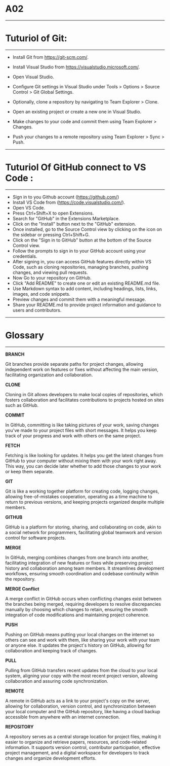 # A02

---

# Tuturiol of Git:

---

- Install Git from https://git-scm.com/.

- Install Visual Studio from https://visualstudio.microsoft.com/.

- Open Visual Studio.

- Configure Git settings in Visual Studio under Tools > Options > Source Control > Git Global Settings.

- Optionally, clone a repository by navigating to Team Explorer > Clone.

- Open an existing project or create a new one in Visual Studio.

- Make changes to your code and commit them using Team Explorer > Changes.

- Push your changes to a remote repository using Team Explorer > Sync > Push.

---

# Tuturiol Of GitHub connect to VS Code :

---

- Sign in to you Github account (https://github.com/)
- Install VS Code from (https://code.visualstudio.com/).
- Open VS Code.
- Press Ctrl+Shift+X to open Extensions.
- Search for "GitHub" in the Extensions Marketplace.
- Click on the "Install" button next to the "GitHub" extension.
- Once installed, go to the Source Control view by clicking on the icon on the sidebar or pressing Ctrl+Shift+G.
- Click on the "Sign in to GitHub" button at the bottom of the Source Control view.
- Follow the prompts to sign in to your GitHub account using your credentials.
- After signing in, you can access GitHub features directly within VS Code, such as cloning repositories, managing branches, pushing changes, and viewing pull requests.
- Now Go to your repository on GitHub.
- Click "Add README" to create one or edit an existing README.md file.
- Use Markdown syntax to add content, including headings, lists, links, images, and code snippets.
- Preview changes and commit them with a meaningful message.
- Share your README.md to provide project information and guidance to users and contributors.

---

# Glossary

---

**BRANCH**<br>

Git branches provide separate paths for project changes, allowing independent work on features or fixes without affecting the main version, facilitating organization and collaboration.

**CLONE** <br>

Cloning in Git allows developers to make local copies of repositories, which fosters collaboration and facilitates contributions to projects hosted on sites such as GitHub.

**COMMIT**<br>

In GitHub, committing is like taking pictures of your work, saving changes you've made to your project files with short messages. It helps you keep track of your progress and work with others on the same project.

**FETCH**<br>

Fetching is like looking for updates. It helps you get the latest changes from GitHub to your computer without mixing them with your work right away. This way, you can decide later whether to add those changes to your work or keep them separate.

**GIT**<br>

Git is like a working together platform for creating code, logging changes, allowing free-of-mistakes cooperation, operating as a time machine to return to previous versions, and keeping projects organized despite multiple members.

**GITHUB**<br>

GitHub is a platform for storing, sharing, and collaborating on code, akin to a social network for programmers, facilitating global teamwork and version control for software projects.

**MERGE**<br>

In GitHub, merging combines changes from one branch into another, facilitating integration of new features or fixes while preserving project history and collaboration among team members. It streamlines development workflows, ensuring smooth coordination and codebase continuity within the repository.

**MERGE Conflict**<br>

A merge conflict in GitHub occurs when conflicting changes exist between the branches being merged, requiring developers to resolve discrepancies manually by choosing which changes to retain, ensuring the smooth integration of code modifications and maintaining project coherence.

**PUSH**<br>

Pushing on GitHub means putting your local changes on the internet so others can see and work with them, like sharing your work with your team or anyone else. It updates the project's history on GitHub, allowing for collaboration and keeping track of changes.

**PULL**<br>

Pulling from GitHub transfers recent updates from the cloud to your local system, aligning your copy with the most recent project version, allowing collaboration and assuring code synchronization.

**REMOTE**<br>

A remote in GitHub acts as a link to your project's copy on the server, allowing for collaboration, version control, and synchronization between your local computer and the GitHub repository, like having a cloud backup accessible from anywhere with an internet connection.

**REPOSITORY**<br>

A repository serves as a central storage location for project files, making it easier to organize and retrieve papers, resources, and code-related information. It supports version control, contributor participation, effective project management, and a digital workspace for developers to track changes and organize development efforts.

```
































































```
